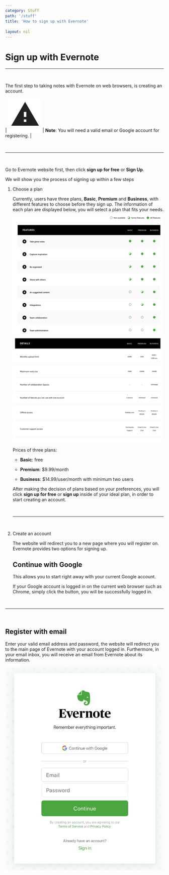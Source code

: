 ```yaml
---
category: Stuff
path: '/stuff'
title: 'How to sign up with Evernote'

layout: nil
---
```


# Sign up with Evernote

___

<br>

The first step to taking notes with Evernote on web browsers, is creating an account.

| <img src="https://raw.githubusercontent.com/SkylarZhao6/EvernoteGuide/gh-pages/images/Warning.png" id="note"> | **Note**: You will need a valid email or Google account for registering. |

<br>

___

<br>

Go to Evernote website first, then click **sign up for free** or **Sign Up**. 

We will show you the process of signing up within a few steps

1. Choose a plan

   Currently, users have three plans, **Basic**, **Premium** and **Business**, with different features to choose before they sign up. The information of each plan are displayed below, you will select a plan that fits your needs.

   <img src="https://github.com/SkylarZhao6/EvernoteGuide/blob/gh-pages/images/features.png?raw=true">

   <img src="https://github.com/SkylarZhao6/EvernoteGuide/blob/gh-pages/images/details.png?raw=true">

   Prices of three plans:

   - **Basic**: free

   - **Premium**: $9.99/month

   - **Business**: $14.99/user/month with minimum two users

   After making the decision of plans based on your preferences, you will click **sign up for free** or **sign up** inside of your ideal plan, in order to start creating an account.
   
    <br>

    ___

    <br>

2. Create an account

   The website will redirect you to a new page where you will register on. Evernote provides two options for signing up.

   ## Continue with Google

   This allows you to start right away with your current Google account.

   If your Google account is logged in on the current web browser such as Chrome, simply click the button, you will be successfully logged in.

<br>

___

<br>

   ## Register with email

   Enter your valid email address and password, the website will redirect you to the main page of Evernote with your account logged in. Furthermore, in your email inbox, you will receive an email from Evernote about its information.
  
   <img src="https://github.com/SkylarZhao6/EvernoteGuide/blob/gh-pages/images/signup.png?raw=true" id="signup">
